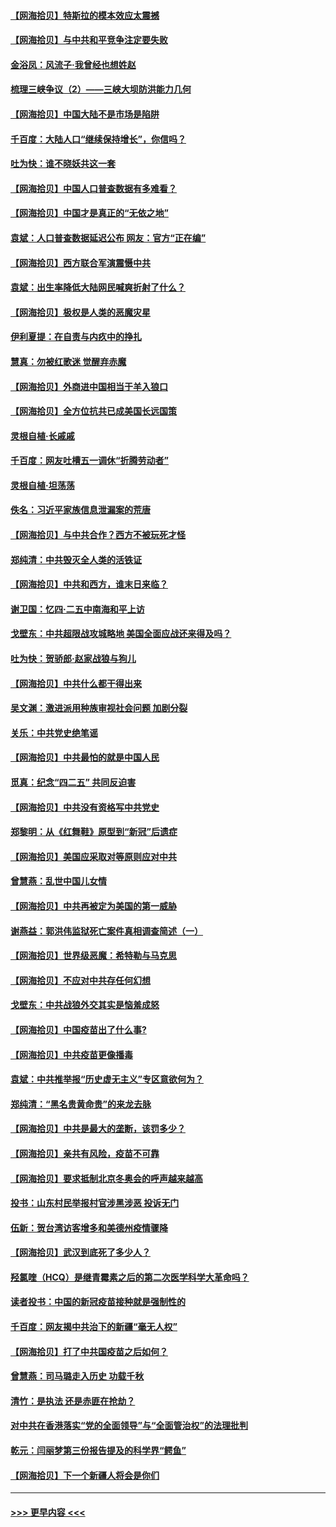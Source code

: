 #### [【网海拾贝】特斯拉的模本效应太震撼](../pages/nsc993/n12925626.md?t=05080851) 
#### [【网海拾贝】与中共和平竞争注定要失败](../pages/nsc993/n12923326.md?t=05080851) 
#### [金浴凤：风流子‧我曾经也想姓赵](../pages/nsc993/n12920911.md?t=05080851) 
#### [梳理三峡争议（2）——三峡大坝防洪能力几何](../pages/nsc993/n12920173.md?t=05080851) 
#### [【网海拾贝】中国大陆不是市场是陷阱](../pages/nsc993/n12920143.md?t=05080851) 
#### [千百度：大陆人口“继续保持增长”，你信吗？](../pages/nsc993/n12918946.md?t=05080851) 
#### [吐为快：谁不晓妖共这一套](../pages/nsc993/n12918941.md?t=05080851) 
#### [【网海拾贝】中国人口普查数据有多难看？](../pages/nsc993/n12917822.md?t=05080851) 
#### [【网海拾贝】中国才是真正的“无依之地”](../pages/nsc993/n12915845.md?t=05080851) 
#### [袁斌：人口普查数据延迟公布 网友：官方“正在编”](../pages/nsc993/n12915748.md?t=05080851) 
#### [【网海拾贝】西方联合军演震慑中共](../pages/nsc993/n12913466.md?t=05080851) 
#### [袁斌：出生率降低大陆网民喊爽折射了什么？](../pages/nsc993/n12913365.md?t=05080851) 
#### [【网海拾贝】极权是人类的恶魔灾星](../pages/nsc993/n12910697.md?t=05080851) 
#### [伊利夏提：在自责与内疚中的挣扎](../pages/nsc993/n12910493.md?t=05080851) 
#### [慧真：勿被红歌迷 觉醒弃赤魔](../pages/nsc993/n12910485.md?t=05080851) 
#### [【网海拾贝】外商进中国相当于羊入狼口](../pages/nsc993/n12908274.md?t=05080851) 
#### [【网海拾贝】全方位抗共已成美国长远国策](../pages/nsc993/n12906878.md?t=05080851) 
#### [灵根自植‧长戚戚](../pages/nsc993/n12905585.md?t=05080851) 
#### [千百度：网友吐槽五一调休“折腾劳动者”](../pages/nsc993/n12905934.md?t=05080851) 
#### [灵根自植‧坦荡荡](../pages/nsc993/n12905562.md?t=05080851) 
#### [佚名：习近平家族信息泄漏案的荒唐](../pages/nsc993/n12904705.md?t=05080851) 
#### [【网海拾贝】与中共合作？西方不被玩死才怪](../pages/nsc993/n12903873.md?t=05080851) 
#### [郑纯清：中共毁灭全人类的活铁证](../pages/nsc993/n12903785.md?t=05080851) 
#### [【网海拾贝】中共和西方，谁末日来临？](../pages/nsc993/n12903482.md?t=05080851) 
#### [谢卫国：忆四‧二五中南海和平上访](../pages/nsc993/n12902192.md?t=05080851) 
#### [戈壁东：中共超限战攻城略地 美国全面应战还来得及吗？](../pages/nsc993/n12902297.md?t=05080851) 
#### [吐为快：贺骄郎‧赵家战狼与狗儿](../pages/nsc993/n12902280.md?t=05080851) 
#### [【网海拾贝】中共什么都干得出来](../pages/nsc993/n12897500.md?t=05080851) 
#### [吴文渊：激进派用种族审视社会问题 加剧分裂](../pages/nsc993/n12893881.md?t=05080851) 
#### [关乐：中共党史绝笔谣](../pages/nsc993/n12897270.md?t=05080851) 
#### [【网海拾贝】中共最怕的就是中国人民](../pages/nsc993/n12894705.md?t=05080851) 
#### [觅真：纪念“四二五” 共同反迫害](../pages/nsc993/n12894553.md?t=05080851) 
#### [【网海拾贝】中共没有资格写中共党史](../pages/nsc993/n12892231.md?t=05080851) 
#### [郑黎明：从《红舞鞋》原型到“新冠”后遗症](../pages/nsc993/n12890469.md?t=05080851) 
#### [【网海拾贝】美国应采取对等原则应对中共](../pages/nsc993/n12889176.md?t=05080851) 
#### [曾慧燕：乱世中国儿女情](../pages/nsc993/n12887931.md?t=05080851) 
#### [【网海拾贝】中共再被定为美国的第一威胁](../pages/nsc993/n12887580.md?t=05080851) 
#### [谢燕益：郭洪伟监狱死亡案件真相调查简述（一）](../pages/nsc993/n12885648.md?t=05080851) 
#### [【网海拾贝】世界级恶魔：希特勒与马克思](../pages/nsc993/n12884062.md?t=05080851) 
#### [【网海拾贝】不应对中共存任何幻想](../pages/nsc993/n12881460.md?t=05080851) 
#### [戈壁东：中共战狼外交其实是恼羞成怒](../pages/nsc993/n12880392.md?t=05080851) 
#### [【网海拾贝】中国疫苗出了什么事?](../pages/nsc993/n12879124.md?t=05080851) 
#### [【网海拾贝】中共疫苗更像播毒](../pages/nsc993/n12876631.md?t=05080851) 
#### [袁斌：中共推举报“历史虚无主义”专区意欲何为？](../pages/nsc993/n12876530.md?t=05080851) 
#### [郑纯清：“黑名贵黄命贵”的来龙去脉](../pages/nsc993/n12875589.md?t=05080851) 
#### [【网海拾贝】中共是最大的垄断，该罚多少？](../pages/nsc993/n12874006.md?t=05080851) 
#### [【网海拾贝】亲共有风险，疫苗不可靠](../pages/nsc993/n12872224.md?t=05080851) 
#### [【网海拾贝】要求抵制北京冬奥会的呼声越来越高](../pages/nsc993/n12868962.md?t=05080851) 
#### [投书：山东村民举报村官涉黑涉恶 投诉无门](../pages/nsc993/n12869726.md?t=05080851) 
#### [伍新：贺台湾访客增多和美德州疫情骤降](../pages/nsc993/n12865651.md?t=05080851) 
#### [【网海拾贝】武汉到底死了多少人？](../pages/nsc993/n12863707.md?t=05080851) 
#### [羟氯喹（HCQ）是继青霉素之后的第二次医学科学大革命吗？](../pages/nsc993/n12638564.md?t=05080851) 
#### [读者投书：中国的新冠疫苗接种就是强制性的](../pages/nsc993/n12859932.md?t=05080851) 
#### [千百度：网友揭中共治下的新疆“毫无人权”](../pages/nsc993/n12858385.md?t=05080851) 
#### [【网海拾贝】打了中共国疫苗之后如何？](../pages/nsc993/n12857866.md?t=05080851) 
#### [曾慧燕：司马璐走入历史 功载千秋](../pages/nsc993/n12856996.md?t=05080851) 
#### [清竹：是执法 还是赤匪在抢劫？](../pages/nsc993/n12856952.md?t=05080851) 
#### [对中共在香港落实“党的全面领导”与“全面管治权”的法理批判](../pages/nsc993/n12856929.md?t=05080851) 
#### [乾元：闫丽梦第三份报告提及的科学界“鳄鱼”](../pages/nsc993/n12855985.md?t=05080851) 
#### [【网海拾贝】下一个新疆人将会是你们](../pages/nsc993/n12855864.md?t=05080851) 

----
#### [ >>> 更早内容 <<< ](../indexes/nsc993-earlier.md)
